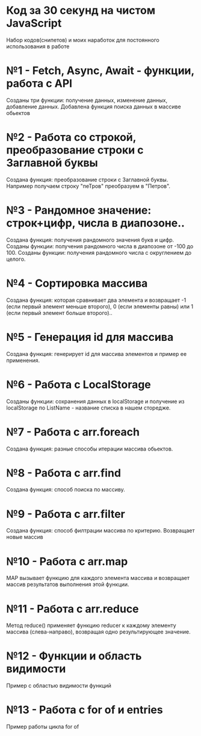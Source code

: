 # Код за 30 секунд на чистом JavaScript
Набор кодов(снипетов) и моих наработок для постоянного использования в работе
# №1 - Fetch, Async, Await - функции, работа с API
Созданы три функции: получение данных, изменение данных, добавление данных.
Добавлена функция поиска данных в массиве обьектов
# №2 - Работа со строкой, преобразование строки с Заглавной буквы
Создана функция: преобразование строки с Заглавной буквы.
Например получаем строку "пеТров" преобразуем в "Петров".
# №3 - Рандомное значение: строк+цифр, числа в диапозоне..
Создана функция: получения рандомного значения букв и цифр.
Созданы функции: получения рандомного числа в диапозоне от -100 до 100.
Созданы функции: получения рандомного числа с округлением до целого.
# №4 - Сортировка массива
Создана функция: которая сравнивает два элемента и возвращает -1 (если первый элемент меньше второго), 0 (если элементы равны) или 1 (если первый элемент больше второго)..
# №5 - Генерация id для массива
Создана функция: генерирует id для массива элементов и пример ее применения.
# №6 - Работа с LocalStorage
Созданы функции: сохранения данных в localStorage и получение из localStorage по ListName - название списка в нашем сторедже.
# №7 - Работа с arr.foreach
Создана функция: разные способы итерации массива обьектов.
# №8 - Работа с arr.find
Создана функция:  способ поиска по массиву.
# №9 - Работа с arr.filter
Создана функция: способ филтрации массива по критерию. Возвращает новые массив
# №10 - Работа с arr.map
MAP вызывает функцию для каждого элемента массива и возвращает массив результатов выполнения этой функции.
# №11 - Работа с arr.reduce
Метод reduce() применяет функцию reducer к каждому элементу массива (слева-направо), возвращая одно результирующее значение.
# №12 - Функции и область видимости
Пример с областью видимости функций
# №13 - Работа с for of и entries
Пример работы цикла for of


